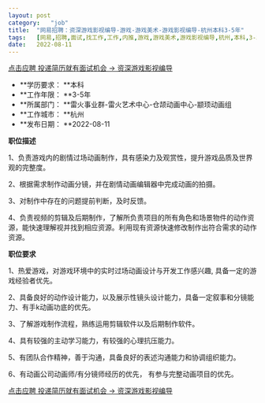 ```yaml
---
layout:	post
category:	"job"
title:	"网易招聘：资深游戏影视编导-游戏-游戏美术-游戏影视编导-杭州本科3-5年"
tags:	[网易,招聘,面试,找工作,工作,内推,游戏,游戏美术,游戏影视编导,杭州,本科,3-5年]
date:	2022-08-11
---
```


[点击应聘 投递简历就有面试机会 ->  资深游戏影视编导](http://mobile.bole.netease.com/bole/boleDetail?id=15454&employeeId=346f03c3cda5f04c&key=all)



- **学历要求： **本科
- **工作年限： **3-5年
- **所属部门： **雷火事业群-雷火艺术中心-仓颉动画中心-颛顼动画组
- **工作城市： **杭州
- **发布日期： **2022-08-11



**职位描述**

1、负责游戏内的剧情过场动画制作，具有感染力及观赏性，提升游戏品质及世界观的完整度。

2、根据需求制作动画分镜，并在剧情动画编辑器中完成动画的拍摄。

3、对制作中存在的问题提前判断，及时反馈。

4、负责视频的剪辑及后期制作，了解所负责项目的所有角色和场景物件的动作资源，能快速理解视并找到相应资源。利用现有资源快速修改制作出符合需求的动作资源。



**职位要求**

1、热爱游戏，对游戏环境中的实时过场动画设计与开发工作感兴趣, 具备一定的游戏经验者优先。

2、具备良好的动作设计能力，以及展示性镜头设计能力，具备一定叙事和分镜能力、有手k动画功底的优先。

3、了解游戏制作流程，熟练运用剪辑软件以及后期制作软件。

4、具有较强的主动学习能力，有较强的心理抗压能力。

5、有团队合作精神，善于沟通，具备良好的表述沟通能力和协调组织能力。

6、有动画公司动画师/有分镜师经历的优先， 有参与完整动画项目的优先。



[点击应聘 投递简历就有面试机会 ->  资深游戏影视编导](http://mobile.bole.netease.com/bole/boleDetail?id=15454&employeeId=346f03c3cda5f04c&key=all)